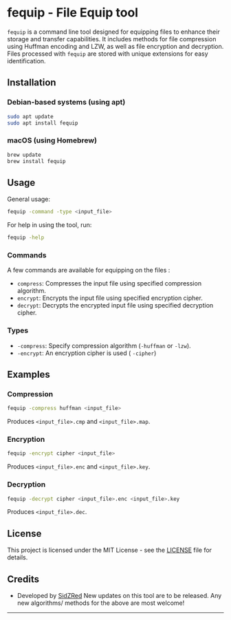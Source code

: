 # fequip - File Equip tool

`fequip` is a command line tool designed for equipping files to enhance their storage and transfer capabilities. It includes methods for file compression using Huffman encoding and LZW, as well as file encryption and decryption. Files processed with `fequip` are stored with unique extensions for easy identification.

## Installation

### Debian-based systems (using apt)

```bash
sudo apt update
sudo apt install fequip
```

### macOS (using Homebrew)

```bash
brew update
brew install fequip
```

## Usage
General usage:
```bash
fequip -command -type <input_file>
```

For help in using the tool, run:
```bash
fequip -help
```

### Commands
A few commands are available for equipping on the files : 

- `compress`: Compresses the input file using specified compression algorithm.
- `encrypt`: Encrypts the input file using specified encryption cipher.
- `decrypt`: Decrypts the encrypted input file using specified decryption cipher.

### Types

- `-compress`: Specify compression algorithm (`-huffman` or `-lzw`).
- `-encrypt`: An encryption cipher is used ( `-cipher`)

## Examples

### Compression

```bash
fequip -compress huffman <input_file>
```
Produces `<input_file>.cmp` and `<input_file>.map`.

### Encryption

```bash
fequip -encrypt cipher <input_file>
```
Produces `<input_file>.enc` and `<input_file>.key`.

### Decryption

```bash
fequip -decrypt cipher <input_file>.enc <input_file>.key
```
Produces `<input_file>.dec`.

## License

This project is licensed under the MIT License - see the [LICENSE](https://github.com/SidZRed/fequip/blob/main/LICENSE) file for details.

## Credits

- Developed by [SidZRed](https://github.com/SidZRed)
New updates on this tool are to be released. Any new algorithms/ methods for the above are most welcome!

---
